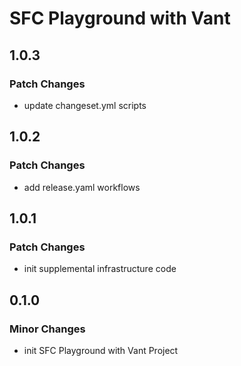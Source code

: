 # SFC Playground with Vant

## 1.0.3

### Patch Changes

- update changeset.yml scripts

## 1.0.2

### Patch Changes

- add release.yaml workflows

## 1.0.1

### Patch Changes

- init supplemental infrastructure code

## 0.1.0

### Minor Changes

- init SFC Playground with Vant Project
